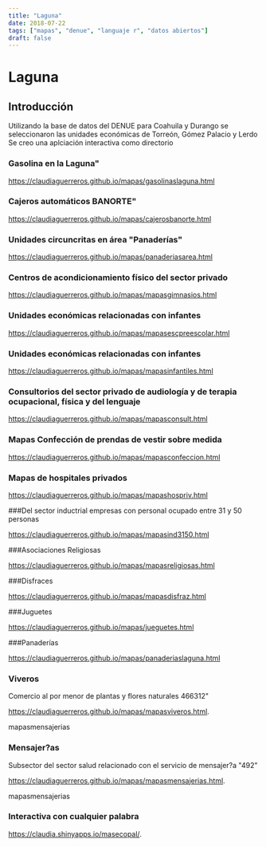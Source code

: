 ```yaml
---
title: "Laguna"
date: 2018-07-22
tags: ["mapas", "denue", "languaje r", "datos abiertos"]
draft: false
---
```


# Laguna

## Introducción

Utilizando la base de datos del DENUE para Coahuila y Durango se seleccionaron
las unidades económicas de Torreón, Gómez Palacio y Lerdo
Se creo una aplciación interactiva como directorio

### Gasolina en la Laguna"
<https://claudiaguerreros.github.io/mapas/gasolinaslaguna.html>

### Cajeros automáticos BANORTE"
<https://claudiaguerreros.github.io/mapas/cajerosbanorte.html>

### Unidades circuncritas en área "Panaderías"
<https://claudiaguerreros.github.io/mapas/panaderiasarea.html>


### Centros de acondicionamiento físico del sector privado
<https://claudiaguerreros.github.io/mapas/mapasgimnasios.html>


### Unidades económicas relacionadas con infantes
<https://claudiaguerreros.github.io/mapas/mapasescpreescolar.html>


### Unidades económicas relacionadas con infantes
<https://claudiaguerreros.github.io/mapas/mapasinfantiles.html>

### Consultorios del sector privado de audiología y de terapia ocupacional, física y del lenguaje
<https://claudiaguerreros.github.io/mapas/mapasconsult.html>


### Mapas Confección de prendas de vestir sobre medida
<https://claudiaguerreros.github.io/mapas/mapasconfeccion.html>



### Mapas de hospitales privados
<https://claudiaguerreros.github.io/mapas/mapashospriv.html>

###Del sector inductrial empresas con personal ocupado entre 31 y 50 personas

<https://claudiaguerreros.github.io/mapas/mapasind3150.html>


###Asociaciones Religiosas

<https://claudiaguerreros.github.io/mapas/mapasreligiosas.html>

###Disfraces

<https://claudiaguerreros.github.io/mapas/mapasdisfraz.html>

###Juguetes

<https://claudiaguerreros.github.io/mapas/jueguetes.html>

###Panaderías

<https://claudiaguerreros.github.io/mapas/panaderiaslaguna.html>

### Viveros
Comercio al por menor de plantas y flores naturales  466312"

<https://claudiaguerreros.github.io/mapas/mapasviveros.html>.

mapasmensajerias

### Mensajer?as
Subsector del sector salud relacionado con el servicio de mensajer?a "492"

<https://claudiaguerreros.github.io/mapas/mapasmensajerias.html>.

mapasmensajerias

### Interactiva con cualquier palabra 

<https://claudia.shinyapps.io/masecopal/>.

